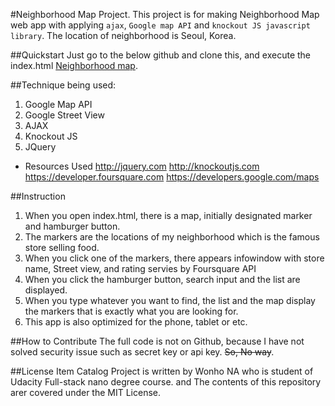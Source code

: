 #Neighborhood Map Project.
This project is for making Neighborhood Map web app with applying `ajax`, `Google map API` and `knockout JS javascript library`.
The location of neighborhood is Seoul, Korea.

##Quickstart
Just go to the below github and clone this, and execute the index.html
[Neighborhood map](https://neighbborhoodmap.herokuapp.com/).

##Technique being used: 
1. Google Map API
2. Google Street View
3. AJAX
4. Knockout JS
5. JQuery

- Resources Used
http://jquery.com
http://knockoutjs.com
https://developer.foursquare.com
https://developers.google.com/maps

##Instruction
1. When you open index.html, there is a map, initially designated marker and hamburger button.
2. The markers are the locations of my neighborhood which is the famous store selling food.
3. When you click one of the markers, there appears infowindow with store name, Street view, and rating servies by Foursquare API
4. When you click the hamburger button, search input and the list are displayed.
5. When you type whatever you want to find, the list and the map display the markers that is exactly what you are looking for.  
5. This app is also optimized for the phone, tablet or etc.

##How to Contribute
The full code is not on Github, because I have not solved security issue such as secret key or api key. ~~So, No way~~.

##License
Item Catalog Project is written by Wonho NA who is student of Udacity Full-stack nano degree course. and The contents of this repository arer covered under the MIT License.

